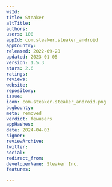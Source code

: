 ```yaml
---
wsId: 
title: Steaker
altTitle: 
authors: 
users: 100
appId: com.steaker.steaker_android
appCountry: 
released: 2022-09-28
updated: 2023-01-05
version: 1.5.3
stars: 2.6
ratings: 
reviews: 
website: 
repository: 
issue: 
icon: com.steaker.steaker_android.png
bugbounty: 
meta: removed
verdict: fewusers
appHashes: 
date: 2024-04-03
signer: 
reviewArchive: 
twitter: 
social: 
redirect_from: 
developerName: Steaker Inc.
features: 

---
```


